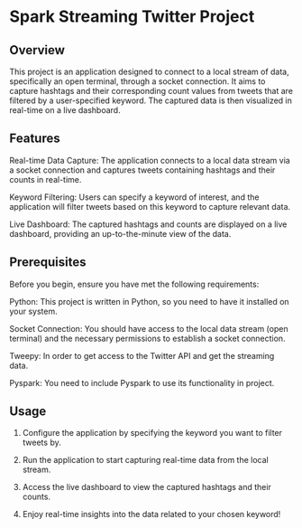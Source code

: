 # Spark Streaming Twitter Project

## Overview
This project is an application designed to connect to a local stream of data, specifically an open terminal, through a socket connection. It aims to capture hashtags and their corresponding count values from tweets that are filtered by a user-specified keyword. The captured data is then visualized in real-time on a live dashboard.

## Features
Real-time Data Capture: The application connects to a local data stream via a socket connection and captures tweets containing hashtags and their counts in real-time.

Keyword Filtering: Users can specify a keyword of interest, and the application will filter tweets based on this keyword to capture relevant data.

Live Dashboard: The captured hashtags and counts are displayed on a live dashboard, providing an up-to-the-minute view of the data.


## Prerequisites
Before you begin, ensure you have met the following requirements:

Python: This project is written in Python, so you need to have it installed on your system.

Socket Connection: You should have access to the local data stream (open terminal) and the necessary permissions to establish a socket connection.

Tweepy: In order to get access to the Twitter API and get the streaming data.

Pyspark: You need to include Pyspark to use its functionality in project.

## Usage
1. Configure the application by specifying the keyword you want to filter tweets by.

2. Run the application to start capturing real-time data from the local stream.

3. Access the live dashboard to view the captured hashtags and their counts.

4. Enjoy real-time insights into the data related to your chosen keyword!
